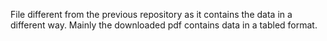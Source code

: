 File different from the previous repository as it contains the data in a different way.
Mainly the downloaded pdf contains data in a tabled format.

